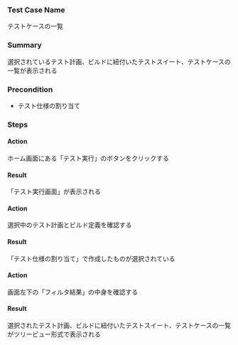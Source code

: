 ### Test Case Name
テストケースの一覧

### Summary
選択されているテスト計画、ビルドに紐付いたテストスイート、テストケースの一覧が表示される

### Precondition
* テスト仕様の割り当て

### Steps

#### Action
ホーム画面にある「テスト実行」のボタンをクリックする
#### Result
「テスト実行画面」が表示される

#### Action
選択中のテスト計画とビルド定義を確認する
#### Result
「テスト仕様の割り当て」で作成したものが選択されている

#### Action
画面左下の「フィルタ結果」の中身を確認する
#### Result
選択されたテスト計画、ビルドに紐付いたテストスイート、テストケースの一覧がツリービュー形式で表示される
